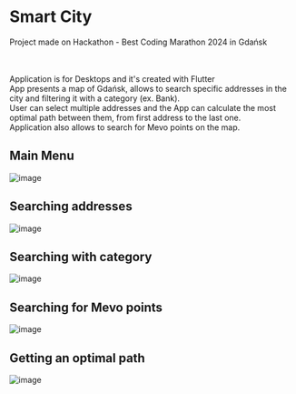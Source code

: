 # Smart City


   <p>Project made on Hackathon - Best Coding Marathon 2024 in Gdańsk</p><br/><br/>
   Application is for Desktops and it's created with Flutter<br/>
   App presents a map of Gdańsk, allows to search specific addresses in the city and filtering it with a category (ex. Bank).<br/>
   User can select multiple addresses and the App can calculate the most optimal path between them, from first address to the last one.<br/>
   Application also allows to search for Mevo points on the map.<br/>

   ## Main Menu
   ![image](https://github.com/MichalMroz21/Smart-City/assets/125133223/9c7ba5ab-ae81-4b1f-911c-7f187b3f59bc)

   ## Searching addresses
   ![image](https://github.com/MichalMroz21/Smart-City/assets/125133223/99598536-4de4-4e3e-926f-ff38f70e61ce)

   ## Searching with category
   ![image](https://github.com/MichalMroz21/Smart-City/assets/125133223/5c062f97-7cba-4c81-9f0d-775b61bb3a19)

   ## Searching for Mevo points
   ![image](https://github.com/MichalMroz21/Smart-City/assets/125133223/439b8d25-ed52-4a50-bcfe-252c2e708c1f)


   ## Getting an optimal path
   ![image](https://github.com/MichalMroz21/Smart-City/assets/125133223/dd69f7cf-3f7a-40f9-8aa5-2dc90bd1f599)
